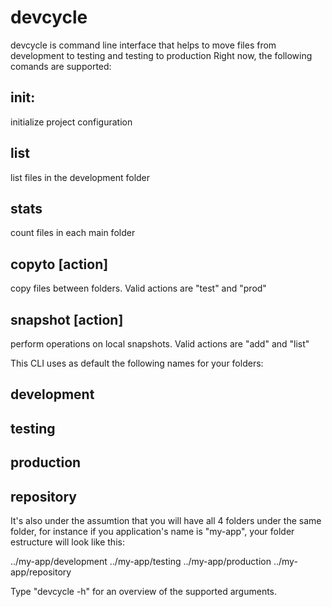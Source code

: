 devcycle
========

devcycle is command line interface that helps to move files from development 
to testing and testing to production
Right now, the following comands are supported:


## init: 
initialize project configuration
    
## list 
list files in the development folder
    
## stats 
count files in each main folder
    
## copyto [action]
copy files between folders. Valid actions are "test" and "prod"
    
## snapshot [action]
perform operations on local snapshots. Valid actions are "add" and "list"

This CLI uses as default the following names for your folders:

##  development
##  testing
##  production
##  repository

It's also under the assumtion that you will have all 4 folders under the same 
folder, for instance if you application's name is "my-app", your folder estructure
will look like this:

../my-app/development
../my-app/testing
../my-app/production
../my-app/repository

Type "devcycle -h" for an overview of the supported arguments.



